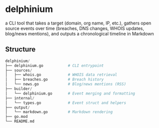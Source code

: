 # delphinium
a CLI tool that takes a target (domain, org name, IP, etc.), gathers open source events over time (breaches, DNS changes, WHOIS updates, blog/news mentions), and outputs a chronological timeline in Markdown

## Structure
```python
delphinium/
├── delphinium.go           # CLI entrypoint
├── sources/
│   ├── whois.go            # WHOIS data retrieval
│   ├── breaches.go         # Breach history
│   └── news.go             # Blog/news mentions (RSS)
├── builder/
│   └── delphinium.go       # Event merging and formatting
├── internal/
│   └── types.go            # Event struct and helpers
├── output/
│   └── markdown.go         # Markdown rendering
├── go.mod
└── README.md
```
